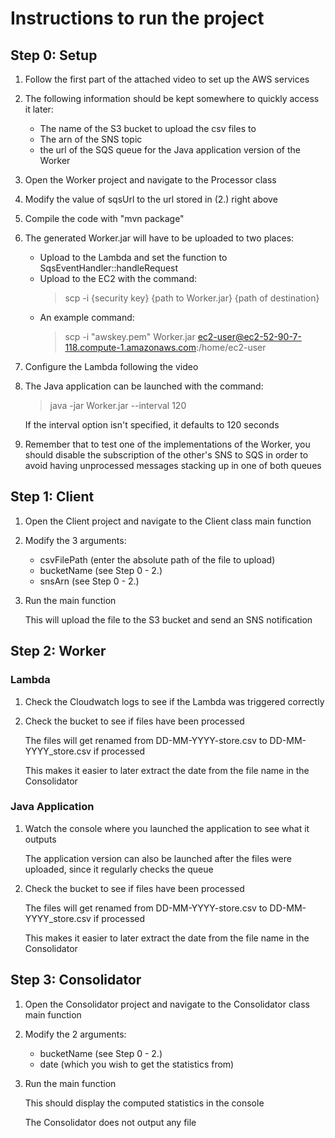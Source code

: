 #  Instructions to run the project

## Step 0: Setup
1. Follow the first part of the attached video to set up the AWS services
2. The following information should be kept somewhere to quickly access it later:
   + The name of the S3 bucket to upload the csv files to
   + The arn of the SNS topic
   + the url of the SQS queue for the Java application version of the Worker
3. Open the Worker project and navigate to the Processor class
4. Modify the value of sqsUrl to the url stored in (2.) right above
5. Compile the code with "mvn package"
6. The generated Worker.jar will have to be uploaded to two places:
   + Upload to the Lambda and set the function to SqsEventHandler::handleRequest
   + Upload to the EC2 with the command:
     >scp -i {security key} {path to Worker.jar} {path of destination}
   + An example command:
     >scp -i "awskey.pem" Worker.jar ec2-user@ec2-52-90-7-118.compute-1.amazonaws.com:/home/ec2-user
7. Configure the Lambda following the video
8. The Java application can be launched with the command:
   >java -jar Worker.jar --interval 120
   
   If the interval option isn't specified, it defaults to 120 seconds
9. Remember that to test one of the implementations of the Worker,
   you should disable the subscription of the other's SNS to SQS
   in order to avoid having unprocessed messages stacking up in one of both queues

## Step 1: Client
1. Open the Client project and navigate to the Client class main function
2. Modify the 3 arguments: 
   + csvFilePath (enter the absolute path of the file to upload)
   + bucketName (see Step 0 - 2.)
   + snsArn (see Step 0 - 2.)
3. Run the main function

   This will upload the file to the S3 bucket and send an SNS notification


## Step 2: Worker

### Lambda
1. Check the Cloudwatch logs to see if the Lambda was triggered correctly
2. Check the bucket to see if files have been processed

   The files will get renamed from DD-MM-YYYY-store.csv to DD-MM-YYYY_store.csv if processed

   This makes it easier to later extract the date from the file name in the Consolidator


### Java Application
1. Watch the console where you launched the application to see what it outputs

   The application version can also be launched after the files were uploaded, since it regularly checks the queue
2. Check the bucket to see if files have been processed

   The files will get renamed from DD-MM-YYYY-store.csv to DD-MM-YYYY_store.csv if processed

   This makes it easier to later extract the date from the file name in the Consolidator


## Step 3: Consolidator
1. Open the Consolidator project and navigate to the Consolidator class main function
2. Modify the 2 arguments:
   + bucketName (see Step 0 - 2.)
   + date (which you wish to get the statistics from)
3. Run the main function
   
   This should display the computed statistics in the console

   The Consolidator does not output any file